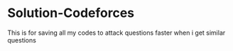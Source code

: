 # Solution-Codeforces
This is for saving all my codes to attack questions faster when i get similar questions
